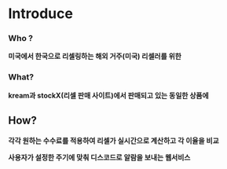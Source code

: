 # Introduce

### Who ?

**미국에서 한국으로 리셀링하는 해외 거주(미국) 리셀러를 위한**

### What?

**kream과 stockX(리셀 판매 사이트)에서 판매되고 있는 동일한 상품에**

## How?

**각각 원하는 수수료를 적용하여 리셀가 실시간으로 계산하고 각 이율을 비교**

**사용자가 설정한 주기에 맞춰 디스코드로 알람을 보내는 웹서비스**
